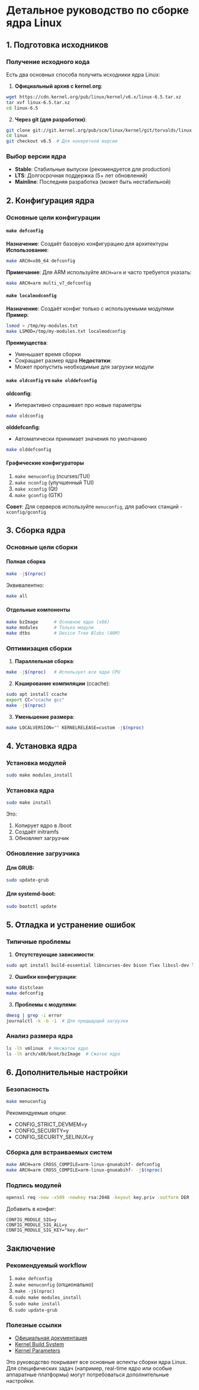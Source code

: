 # Детальное руководство по сборке ядра Linux

## 1. Подготовка исходников

### Получение исходного кода
Есть два основных способа получить исходники ядра Linux:

1. **Официальный архив с kernel.org**:
```bash
wget https://cdn.kernel.org/pub/linux/kernel/v6.x/linux-6.5.tar.xz
tar xvf linux-6.5.tar.xz
cd linux-6.5
```

2. **Через git (для разработки)**:
```bash
git clone git://git.kernel.org/pub/scm/linux/kernel/git/torvalds/linux.git
cd linux
git checkout v6.5  # Для конкретной версии
```

### Выбор версии ядра
- **Stable**: Стабильные выпуски (рекомендуется для production)
- **LTS**: Долгосрочная поддержка (5+ лет обновлений)
- **Mainline**: Последняя разработка (может быть нестабильной)

## 2. Конфигурация ядра

### Основные цели конфигурации

#### `make defconfig`
**Назначение**: Создаёт базовую конфигурацию для архитектуры
**Использование**:
```bash
make ARCH=x86_64 defconfig
```
**Примечание**: Для ARM используйте `ARCH=arm` и часто требуется указать:
```bash
make ARCH=arm multi_v7_defconfig
```

#### `make localmodconfig`
**Назначение**: Создаёт конфиг только с используемыми модулями
**Пример**:
```bash
lsmod > /tmp/my-modules.txt
make LSMOD=/tmp/my-modules.txt localmodconfig
```
**Преимущества**:
- Уменьшает время сборки
- Сокращает размер ядра
**Недостатки**:
- Может пропустить необходимые для загрузки модули

#### `make oldconfig` vs `make olddefconfig`
**oldconfig**:
- Интерактивно спрашивает про новые параметры
```bash
make oldconfig
```

**olddefconfig**:
- Автоматически принимает значения по умолчанию
```bash
make olddefconfig
```

#### Графические конфигураторы
1. `make menuconfig` (ncurses/TUI)
2. `make nconfig` (улучшенный TUI)
3. `make xconfig` (Qt)
4. `make gconfig` (GTK)

**Совет**: Для серверов используйте `menuconfig`, для рабочих станций - `xconfig/gconfig`

## 3. Сборка ядра

### Основные цели сборки

#### Полная сборка
```bash
make -j$(nproc)
```
Эквивалентно:
```bash
make all
```

#### Отдельные компоненты
```bash
make bzImage      # Основное ядро (x86)
make modules      # Только модули
make dtbs         # Device Tree Blobs (ARM)
```

### Оптимизация сборки

1. **Параллельная сборка**:
```bash
make -j$(nproc)   # Использует все ядра CPU
```

2. **Кэширование компиляции** (ccache):
```bash
sudo apt install ccache
export CC="ccache gcc"
make -j$(nproc)
```

3. **Уменьшение размера**:
```bash
make LOCALVERSION="" KERNELRELEASE=custom -j$(nproc)
```

## 4. Установка ядра

### Установка модулей
```bash
sudo make modules_install
```

### Установка ядра
```bash
sudo make install
```
Это:
1. Копирует ядро в /boot
2. Создаёт initramfs
3. Обновляет загрузчик

### Обновление загрузчика

#### Для GRUB:
```bash
sudo update-grub
```

#### Для systemd-boot:
```bash
sudo bootctl update
```

## 5. Отладка и устранение ошибок

### Типичные проблемы

1. **Отсутствующие зависимости**:
```bash
sudo apt install build-essential libncurses-dev bison flex libssl-dev libelf-dev
```

2. **Ошибки конфигурации**:
```bash
make distclean
make defconfig
```

3. **Проблемы с модулями**:
```bash
dmesg | grep -i error
journalctl -k -b -1  # Для предыдущей загрузки
```

### Анализ размера ядра
```bash
ls -lh vmlinux  # Несжатое ядро
ls -lh arch/x86/boot/bzImage  # Сжатое ядро
```

## 6. Дополнительные настройки

### Безопасность
```bash
make menuconfig
```
Рекомендуемые опции:
- CONFIG_STRICT_DEVMEM=y
- CONFIG_SECURITY=y
- CONFIG_SECURITY_SELINUX=y

### Сборка для встраиваемых систем
```bash
make ARCH=arm CROSS_COMPILE=arm-linux-gnueabihf- defconfig
make ARCH=arm CROSS_COMPILE=arm-linux-gnueabihf- -j$(nproc)
```

### Подпись модулей
```bash
openssl req -new -x509 -newkey rsa:2048 -keyout key.priv -outform DER -out key.der -nodes -days 36500 -subj "/CN=My Key/"
```

Добавить в конфиг:
```
CONFIG_MODULE_SIG=y
CONFIG_MODULE_SIG_ALL=y
CONFIG_MODULE_SIG_KEY="key.der"
```

## Заключение

### Рекомендуемый workflow
1. `make defconfig`
2. `make menuconfig` (опционально)
3. `make -j$(nproc)`
4. `sudo make modules_install`
5. `sudo make install`
6. `sudo update-grub`

### Полезные ссылки
- [Официальная документация](https://www.kernel.org/doc/html/latest/)
- [Kernel Build System](https://www.kernel.org/doc/html/latest/kbuild/index.html)
- [Kernel Parameters](https://www.kernel.org/doc/html/latest/admin-guide/kernel-parameters.html)

Это руководство покрывает все основные аспекты сборки ядра Linux. Для специфических задач (например, real-time ядро или особые аппаратные платформы) могут потребоваться дополнительные настройки.
